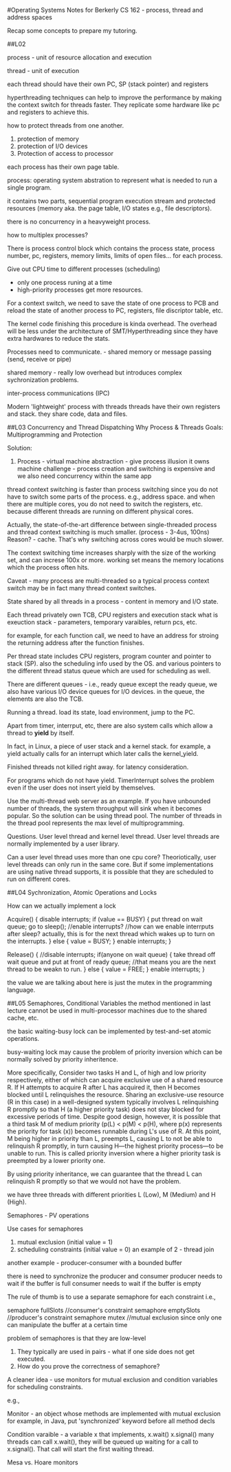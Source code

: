 #Operating Systems Notes for Berkerly CS 162 - process, thread and address spaces

Recap some concepts to prepare my tutoring.

##L02

process - unit of resource allocation and execution

thread - unit of execution

each thread should have their own PC, SP (stack pointer) and registers

hyperthreading techniques can help to improve the performance by making the context switch for threads faster. They replicate some hardware like pc and registers to achieve this. 

how to protect threads from one another. 
1. protection of memory
2. protection of I/O devices
3. Protection of access to processor

each process has their own page table. 

process: operating system abstration to represent what is needed to run a single program. 

it contains two parts, sequential program execution stream and protected resources (memory aka. the page table, I/O states e.g., file descriptors).

there is no concurrency in a heavyweight process.

how to multiplex processes?

There is process control block which contains the process state, process number, pc, registers, memory limits, limits of open files... for each process.

Give out CPU time to different processes (scheduling)
- only one process runing at a time
- high-priority processes get more resources. 

For a context switch, we need to save the state of one process to PCB and reload the state of another process to PC, registers, file discriptor table, etc. 

The kernel code finishing this procedure is kinda overhead. The overhead will be less under the architecture of SMT/Hyperthreading since they have extra hardwares to reduce the stats.


Processes need to communicate. - shared memory or message passing (send, receive or pipe)

shared memory - really low overhead but introduces complex sychronization problems. 

inter-process communications (IPC)

Modern 'lightweight' process with threads
threads have their own registers and stack. they share code, data and files. 

##L03 Concurrency and Thread Dispatching
Why Process & Threads
Goals: Multiprogramming and Protection

Solution:
1. Process - virtual machine abstraction - give process illusion it owns machine
challenge - process creation and switching is expensive
and we also need concurrency within the same app

thread context switching is faster than process switching since you do not have to switch some parts of the process. e.g., address space. and when there are multiple cores, you do not need to switch the registers, etc. because different threads are running on different physical cores. 

Actually, the state-of-the-art difference between single-threaded process and thread context switching is much smaller. (process - 3-4us, 100ns) Reason? - cache. That's why switching across cores would be much slower. 

The context switching time increases sharply with the size of the working set, and can increse 100x or more. working set means the memory locations which the process often hits. 

Caveat - many process are multi-threaded so a typical process context switch may be in fact many thread context switches. 

State shared by all threads in a process - content in memory and I/O state. 

Each thread privately own TCB, CPU registers and execution stack 
what is exeuction stack - parameters, temporary varaibles, return pcs, etc. 

for example, for each function call, we need to have an address for stroing the returning address after the function finishes. 

Per thread state includes CPU registers, program counter and pointer to stack (SP). also the scheduling info used by the OS. and various pointers to the different thread status queue which are used for scheduling as well.

There are different queues - i.e., ready queue
except the ready queue, we also have various I/O device queues for I/O devices. in the queue, the elements are also the TCB. 

Running a thread.
load its state, load environment, jump to the PC. 

Apart from timer, interrput, etc, there are also system calls which allow a thread to **yield** by itself. 

In fact, in Linux, a piece of user stack and a kernel stack. 
for example, a yield actually calls for an interrupt which later calls the kernel_yield. 

Finished threads not killed right away. for latency consideration.

For programs which do not have yield. TimerInterrupt solves the problem even if the user does not insert yield by themselves. 

Use the multi-thread web server as an example. If you have unbounded number of threads, the system throughput will sink when it becomes popular. So the solution can be using thread pool. The number of threads in the thread pool represents the max level of multiprogramming. 

Questions. User level thread and kernel level thread. 
User level threads are normally implemented by a user library. 

Can a user level thread uses more than one cpu core?
Theoriotically, user level threads can only run in the same core. But if some implementations are using native thread supports, it is possible that they are scheduled to run on different cores. 

##L04 Sychronization, Atomic Operations and Locks

How can we actually implement a lock 

Acquire() {
disable interrupts;
if (value == BUSY) {
	put thread on wait queue;
    go to sleep();
   	//enable interrupts?
    //how can we enable interrputs after sleep? actually, this is for the next thread which wakes up to turn on the interrupts. 
} else {
	value = BUSY;
}
enable interrupts;
}

Release() {
//disable interrupts;
if(anyone on wait queue) {
take thread off wait queue and put at front of ready queue;
//that means you are the next thread to be weakn to run. 
} else {
	value = FREE;
}
enable interrupts;
}

the value we are talking about here is just the mutex in the programming language. 

##L05 Semaphores, Conditional Variables
the method mentioned in last lecture cannot be used in multi-processor machines due to the shared cache, etc. 

the basic waiting-busy lock can be implemented by test-and-set atomic operations. 

busy-waiting lock may cause the problem of priority inversion which can be normally solved by priority inheritence. 

More specifically, 
Consider two tasks H and L, of high and low priority respectively, either of which can acquire exclusive use of a shared resource R. If H attempts to acquire R after L has acquired it, then H becomes blocked until L relinquishes the resource. Sharing an exclusive-use resource (R in this case) in a well-designed system typically involves L relinquishing R promptly so that H (a higher priority task) does not stay blocked for excessive periods of time. Despite good design, however, it is possible that a third task M of medium priority (p(L) < p(M) < p(H), where p(x) represents the priority for task (x)) becomes runnable during L's use of R. At this point, M being higher in priority than L, preempts L, causing L to not be able to relinquish R promptly, in turn causing H—the highest priority process—to be unable to run. This is called priority inversion where a higher priority task is preempted by a lower priority one.

By using priority inheritance, we can guarantee that the thread L can relinquish R promptly so that we would not have the problem. 

we have three threads with different priorities L (Low), M (Medium) and H (High). 

Semaphores - PV operations

Use cases for semaphores
1. mutual exclusion (initial value = 1)
2. scheduling constraints (initial value = 0)
an example of 2 - thread join

another example - producer-consumer with a bounded buffer

there is need to synchronize the producer and consumer
producer needs to wait if the buffer is full
consumer needs to wait if the buffer is empty

The rule of thumb is to use a separate semaphore for each constraint
i.e., 

semaphore fullSlots    //consumer's constraint
semaphore emptySlots   //producer's constraint
semaphore mutex    //mutual exclusion since only one can manipulate the buffer at a certain time

problem of semaphores is that they are low-level
1. They typically are used in pairs - what if one side does not get executed. 
2. How do you prove the correctness of semaphore?

A cleaner idea - use monitors for mutual exclusion and condition variables for scheduling constraints. 

e.g., 

Monitor - an object whose methods are implemented with mutual exclusion
for example, in Java, put 'synchronized' keyword before all method decls

Condition varaible - a variable x that implements, 
x.wait()
x.signal()
many threads can call x.wait(), they will be queued up waiting for a call to x.signal(). That call will start the first waiting thread.

Mesa vs. Hoare monitors
